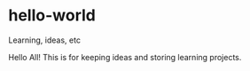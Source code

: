 # hello-world
Learning, ideas, etc

Hello All! This is for keeping ideas and storing learning projects.
